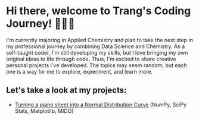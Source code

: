 # Hi there, welcome to Trang's Coding Journey! 👩🏻‍💻

I'm currently majoring in Applied Chemistry and plan to take the next step in my professional journey by combining Data Science and Chemistry. As a self-taught coder, I'm still developing my skills, but I love bringing my own original ideas to life through code. Thus, I'm excited to share creative personal projects I've developed. The topics may seem random, but each one is a way for me to explore, experiment, and learn more.

## Let's take a look at my projects:
- [Turning a piano sheet into a Normal Distribution Curve](https://github.com/NPTrang16/Trang-Portfolio/blob/main/1.%20Turning%20a%20piano%20sheet%20into%20a%20Normal%20Distribution%20Curve.md) (NumPy, SciPy Stats, Matplotlib, MIDO)
